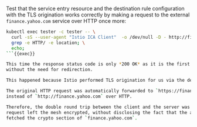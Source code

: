 Test that the service entry resource and the destination rule configuration with the TLS origination
works correctly by making a request to the external `finance.yahoo.com` service over HTTP once more:


```bash
kubectl exec tester -c tester -- \
  curl -sS --user-agent "Istio ICA Client"  -o /dev/null -D - http://finance.yahoo.com/markets/crypto/all/ | \
  grep -e HTTP/ -e location; \
  echo;
```{{exec}}

This time the response status code is only *200 OK* as it is the first and only response you got from the service,
without the need for redirection.

This happened because Istio performed TLS origination for us via the destination rule created in the previous step.

The original HTTP request was automatically forwarded to `https://finance.yahoo.com` as HTTPS
instead of `http://finance.yahoo.com` over HTTP.

Therefore, the double round trip between the client and the server was eliminated, and the
request left the mesh encrypted, without disclosing the fact that the application
fetched the crypto section of `finance.yahoo.com`.
